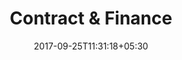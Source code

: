 ---
title: "Contract & Finance"
date: 2017-09-25T11:31:18+05:30
draft: false
layout: contract-qc
property: "Casa Candolim"
status: "In Process"
url: /details/contract/casa-candolim/
slug: "casa-candolim/"

mainmenu:
 details: true
 contract: true



---